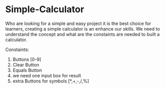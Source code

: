 # Simple-Calculator

Who are looking for a simple and easy project it is the best choice for learners, creating a simple calculator is an enhance our skills. We need to understand the concept and what are the constaints are needed to built a calculator.

Constaints:
1. Buttons [0-9]
2. Clear Button
3. Equals Button
4. we need one input box for result
5. extra Buttons for symbols [*,+,-,/,%]



